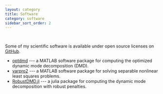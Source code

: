 ```yaml
---
layout: category
title: Software
category: software
sidebar_sort_order: 2
---
```


<br />

Some of my scientific software is available
under open source licenses on [GitHub](https://github.com/askhamwhat).

- [optdmd](https://github.com/duqbo/optdmd) --- a 
MATLAB software package for computing the 
optimized dynamic mode decomposition (DMD). 
- [varpro2](https://github.com/duqbo/varpro2) --- a 
MATLAB software package for solving separable
nonlinear least squares problems.
- [RobustDMD.jl](https://github.com/UW-AMO/RobustDMD.jl) --- a
julia package for computing the dynamic mode decomposition
with robust penalties.
